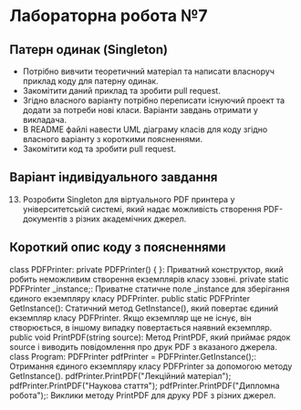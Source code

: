 # Лабораторна робота №7 
## Патерн одинак (Singleton)
- Потрібно вивчити теоретичний матеріал та написати власноруч приклад коду для патерну одинак.
- Закомітити даний приклад та зробити pull request.
- Згідно власного варіанту потрібно переписати існуючий проект та додати за потреби нові класи. Варіанти завдань отримати у викладача.
- В README файлі навести UML діаграму класів для коду згідно власного варіанту з короткими поясненнями.
- Закомітити код та зробити pull request.

## Варіант індивідуального завдання
13. Розробити Singleton для віртуального PDF принтера у університетській системі, який надає можливість створення PDF-документів з різних академічних джерел.

## Короткий опис коду з поясненнями
class PDFPrinter:
private PDFPrinter() { }: Приватний конструктор, який робить неможливим створення екземплярів класу ззовні.
private static PDFPrinter _instance;: Приватне статичне поле _instance для зберігання єдиного екземпляру класу PDFPrinter.
public static PDFPrinter GetInstance(): Статичний метод GetInstance(), який повертає єдиний екземпляр класу PDFPrinter. Якщо екземпляр ще не існує, він створюється, в іншому випадку повертається наявний екземпляр.
public void PrintPDF(string source): Метод PrintPDF, який приймає рядок source і виводить повідомлення про друк PDF з вказаного джерела.
class Program:
PDFPrinter pdfPrinter = PDFPrinter.GetInstance();: Отримання єдиного екземпляру класу PDFPrinter за допомогою методу GetInstance().
pdfPrinter.PrintPDF("Лекційний матеріал");
pdfPrinter.PrintPDF("Наукова стаття");
pdfPrinter.PrintPDF("Дипломна робота");: Виклики методу PrintPDF для друку PDF з різних джерел.
